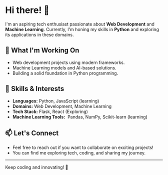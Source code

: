 # Hi there! 👋

I'm an aspiring tech enthusiast passionate about **Web Development** and **Machine Learning**. Currently, I'm honing my skills in **Python** and exploring its applications in these domains.

## 🔭 What I'm Working On

- Web development projects using modern frameworks.
- Machine Learning models and AI-based solutions.
- Building a solid foundation in Python programming.

## 🚀 Skills & Interests

- **Languages:** Python, JavaScript (learning)
- **Domains:** Web Development, Machine Learning
- **Tech Stack:** Flask, React (Exploring)
- **Machine Learning Tools:**  Pandas, NumPy, Scikit-learn (learning)

## 📫 Let's Connect

- Feel free to reach out if you want to collaborate on exciting projects!
- You can find me exploring tech, coding, and sharing my journey.

---

Keep coding and innovating! 🚀


